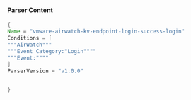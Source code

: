 #### Parser Content
```Java
{
Name = "vmware-airwatch-kv-endpoint-login-success-login"
Conditions = [
"""AirWatch"""
"""Event Category:"Login""""
"""Event:""""
]
ParserVersion = "v1.0.0"


}
```